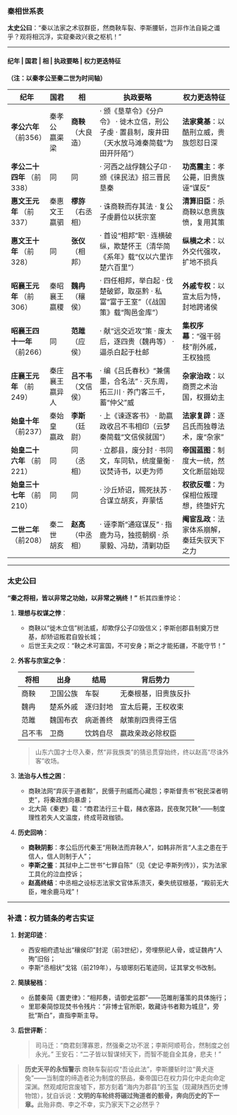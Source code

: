 ### **秦相世系表**

**太史公曰**：“秦以法家之术驭群臣，然商鞅车裂、李斯腰斩，岂非作法自毙之谶乎？观将相沉浮，实窥秦政兴衰之枢机！”

------

#### **纪年** | **国君** | **相** | **执政要略** | **权力更迭特征**

**（注：以秦孝公至秦二世为时间轴）**

| 纪年                          | 国君             | 相                     | 执政要略                                                     | 权力更迭特征                                 |
| ----------------------------- | ---------------- | ---------------------- | ------------------------------------------------------------ | -------------------------------------------- |
| **孝公六年**  （前356）       | 秦孝公  嬴渠梁   | **商鞅**  （大良造）   | · 颁《垦草令》《分户令》  · 徙木立信，刑公子虔  · 置县制，废井田（天水放马滩秦简载“为田开阡陌”） | **法家奠基**：以酷刑立威，贵族怨怼日深       |
| **孝公二十四年**  （前338）   | 同               | 同                     | · 河西之战俘魏公子卬  · 颁《徕民法》招三晋民垦秦             | **功高震主**：孝公薨，旧贵族诬“谋反”         |
| **惠文王元年**  （前337）     | 秦惠文王  嬴驷   | **樛斿**  （右丞相）   | · 诛商鞅而存其法  · 复公子虔爵位以抚宗室                     | **清算旧臣**：杀商鞅以息贵族愤，复用其策     |
| **惠文王十年**  （前328）     | 同               | **张仪**  （相邦）     | · 首设“相邦”职  · 连横破纵，欺楚怀王（清华简《系年》载“仪以六里诈楚六百里”） | **纵横之术**：以外交代强攻，扩地不损兵       |
| **昭襄王元年**  （前306）     | 秦昭襄王  嬴稷   | **魏冉**  （穰侯）     | · 四任相邦，举白起  · 伐楚破郢，取巫黔  · 私富“富于王室”（《战国策》载“陶邑金库”） | **外戚专权**：以宣太后为恃，封地跨诸侯       |
| **昭襄王四十一年**  （前266） | 同               | **范雎**  （应侯）     | · 献“远交近攻”策  · 废太后，逐四贵（魏冉等）  · 逼杀白起于杜邮 | **集权序幕**：“强干弱枝”削外戚，王权独揽     |
| **庄襄王元年**  （前249）     | 秦庄襄王  嬴异人 | **吕不韦**  （文信侯） | · 编《吕氏春秋》“兼儒墨，合名法”  · 灭东周，拓三川  · 养门客三千，蓄“仲父”威 | **杂家治政**：以商贾之术治国，权摄幼主       |
| **始皇十年**  （前237）       | 秦始皇  嬴政     | **李斯**  （廷尉）     | · 上《谏逐客书》  · 助嬴政收吕不韦相印（云梦秦简载“文信侯就国”） | **法家复辟**：逐吕氏而独尊法术，废“杂家”     |
| **始皇二十六年**  （前221）   | 同               | 同  （丞相）           | · 立郡县，废分封  · 书同文，车同轨，统度量衡  · 议焚诗书，以吏为师 | **帝国蓝图**：制度大一统，然文化断层始现     |
| **始皇三十七年**  （前210）   | 同               | 同                     | · 沙丘矫诏，赐死扶苏  · 合谋立胡亥，弃蒙恬                   | **权欲反噬**：为保相位叛理想，终堕奸宄       |
| **二世二年**  （前208）       | 秦二世  胡亥     | **赵高**  （中丞相）   | · 诬李斯“通寇谋反”  · 指鹿为马，独揽朝纲  · 杀蒙毅、冯劫，清剿功臣 | **阉宦乱政**：法家体系崩解，秦廷失驭天下之力 |

------

### **太史公曰**

**“秦之将相，皆以非常之功始，以非常之祸终！”** 析其四重悖论：

1. **理想与权谋之悖**：

   - 商鞅以“徙木立信”树法威，却欺俘公子卬毁信义；李斯创郡县制奠万世基，却矫诏叛君自毁长城；
   - 后世王夫之叹：“鞅之术可富国，不可安身；斯之才能拓疆，不能守节！”

2. **外客与宗室之争**：

   | **将相** | 出身     | 结局     | 背后势力             |
   | -------- | -------- | -------- | -------------------- |
   | 商鞅     | 卫国公族 | 车裂     | 无秦根基，旧贵族反扑 |
   | 魏冉     | 楚系外戚 | 逐归封地 | 宣太后薨，王权收束   |
   | 范雎     | 魏国布衣 | 病逝善终 | 献策削四贵得王信     |
   | 吕不韦   | 卫商     | 饮鸩自尽 | 嬴政亲政必除权臣     |

   > 山东六国才士尽入秦，然“非我族类”的猜忌贯穿始终，终以赵高“尽诛外客”收场。

3. **法治与人性之困**：

   - 商鞅法网“弃灰于道者黥”，民慑于刑威而心藏怨；李斯督责书“税民深者明吏”，将秦政推向暴虐；
   - 北大简《秦吏》载：“商君法行三十载，赭衣塞路，民夜聚咒鞅”——制度理性若失人文温度，终成苛政枷锁。

4. **历史回响**：

   - **商鞅阴影**：孝公后历代秦王“用鞅法而弃鞅人”，如韩非所言“人主之患在于信人，信人则制于人”；
   - **李斯之鉴**：其狱中上二世书“七罪自陈”（见《史记·李斯列传》），实为法家工具化的泣血控诉；
   - **赵高终结**：中丞相之设标志法家文官体系溃灭，秦失统驭根基，“殿前无大臣，唯余鹿马戏”！

------

### **补遗：权力链条的考古实证**

1. **封泥印迹**：

   - 西安相府遗址出“穰侯印”封泥（前3世纪），旁埋祭祀人骨，或证魏冉“人殉”旧俗；
   - 李斯“丞相状”戈铭（前219年），与琅琊刻石笔迹同，证其掌文书改制。

2. **简牍秘档**：

   - 岳麓秦简《置吏律》：“相邦奏，请御史监郡”——范雎削藩策的具体施行；
   - 里耶秦简惊现焚书令残片：“非博士官所职，敢藏诗书者黥为城旦”，旁批“斯白”，直指李斯主导。

3. **后世评断**：

   > 司马迁：“商君刻薄寡恩，然强秦之功不泯；李斯阿顺苟合，然制度之创永光。”
   >  王安石：“二子皆以智谋倾天下，而智不能自全其身，悲夫！”

> **历史天平的永恒警示**
>  商鞅车裂前叹“吾设此法”，李斯腰斩时泣“黄犬逐兔”——当制度的缔造者沦为制度的祭品，秦帝国已在权力异化中走向命定深渊。然观咸阳宫废墟下，那方刻着“海内为郡县”的玉玺（现藏陕西历史博物馆），犹自诉说：​**​文明的车轮终将碾过殉道者的骸骨，奔向历史的下一章。​**​ 此殆非商、李之不幸，实乃家天下之必然乎？